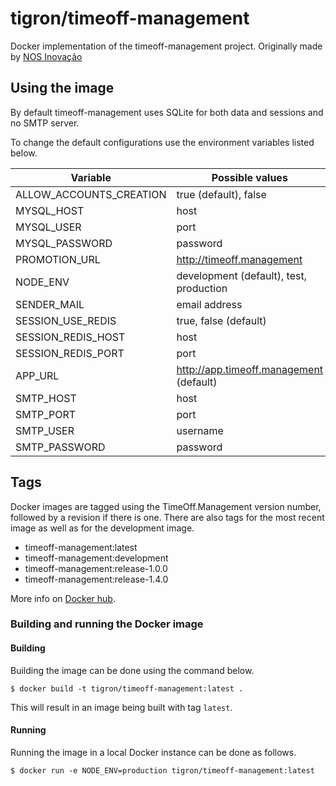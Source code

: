 # tigron/timeoff-management

Docker implementation of the timeoff-management project. Originally made by
[NOS Inovação](https://github.com/nosinovacao/docker-timeoff-management)

## Using the image

By default timeoff-management uses SQLite for both data and sessions and no SMTP
server.

To change the default configurations use the environment variables listed
below.

| Variable | Possible values|
| -------- | ------ |
| ALLOW_ACCOUNTS_CREATION | true (default), false |
| MYSQL_HOST | host |
| MYSQL_USER | port |
| MYSQL_PASSWORD | password |
| PROMOTION_URL | <http://timeoff.management> |
| NODE_ENV | development (default), test, production |
| SENDER_MAIL | email address |
| SESSION_USE_REDIS | true, false (default) |
| SESSION_REDIS_HOST | host
| SESSION_REDIS_PORT | port |
| APP_URL | <http://app.timeoff.management> (default) |
| SMTP_HOST | host |
| SMTP_PORT | port |
| SMTP_USER | username |
| SMTP_PASSWORD | password |

## Tags

Docker images are tagged using the TimeOff.Management version number, followed
by a revision if there is one. There are also tags for the most recent image as
well as for the development image.

* timeoff-management:latest
* timeoff-management:development
* timeoff-management:release-1.0.0
* timeoff-management:release-1.4.0

More info on [Docker hub](https://hub.docker.com/r/tigron/timeoff-management).

### Building and running the Docker image

#### Building

Building the image can be done using the command below.

    $ docker build -t tigron/timeoff-management:latest .

This will result in an image being built with tag `latest`.

#### Running

Running the image in a local Docker instance can be done as follows.

    $ docker run -e NODE_ENV=production tigron/timeoff-management:latest
